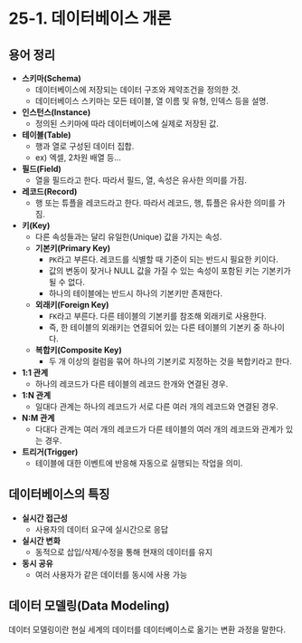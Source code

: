 # 25-1. 데이터베이스 개론

## 용어 정리

+ __스키마(Schema)__
  + 데이터베이스에 저장되는 데이터 구조와 제약조건을 정의한 것. 
  + 데이터베이스 스키마는 모든 테이블, 열 이름 및 유형, 인덱스 등을 설명.
+ __인스턴스(Instance)__
  + 정의된 스키마에 따라 데이터베이스에 실제로 저장된 값.
+ __테이블(Table)__
  + 행과 열로 구성된 데이터 집합.
  + ex) 엑셀, 2차원 배열 등...
+ __필드(Field)__
  + 열을 필드라고 한다. 따라서 필드, 열, 속성은 유사한 의미를 가짐.
+ __레코드(Record)__
  + 행 또는 튜플을 레코드라고 한다. 따라서 레코드, 행, 튜플은 유사한 의미를 가짐.
+ __키(Key)__
  + 다른 속성들과는 달리 유일한(Unique) 값을 가지는 속성.
  + __기본키(Primary Key)__
    + `PK`라고 부른다. 레코드를 식별할 때 기준이 되는 반드시 필요한 키이다.
    + 값의 변동이 잦거나 NULL 값을 가질 수 있는 속성이 포함된 키는 기본키가 될 수 없다.
    + 하나의 테이블에는 반드시 하나의 기본키만 존재한다.
  + __외래키(Foreign Key)__
    + `FK`라고 부른다. 다른 테이블의 기본키를 참조해 외래키로 사용한다.
    + 즉, 한 테이블의 외래키는 연결되어 있는 다른 테이블의 기본키 중 하나이다.
  + __복합키(Composite Key)__
    + 두 개 이상의 컬럼을 묶어 하나의 기본키로 지정하는 것을 복합키라고 한다.
+ __1:1 관계__
  + 하나의 레코드가 다른 테이블의 레코드 한개와 연결된 경우.
+ __1:N 관계__
  + 일대다 관계는 하나의 레코드가 서로 다른 여러 개의 레코드와 연결된 경우.
+ __N:M 관계__
  + 다대다 관계는 여러 개의 레코드가 다른 테이블의 여러 개의 레코드와 관계가 있는 경우.
+ __트리거(Trigger)__
  + 테이블에 대한 이벤트에 반응해 자동으로 실행되는 작업을 의미.

## 데이터베이스의 특징

+ __실시간 접근성__
  + 사용자의 데이터 요구에 실시간으로 응답
+ __실시간 변화__
  + 동적으로 삽입/삭제/수정을 통해 현재의 데이터를 유지
+ __동시 공유__
  + 여러 사용자가 같은 데이터를 동시에 사용 가능

## 데이터 모델링(Data Modeling)

데이터 모델링이란 현실 세계의 데이터를 데이터베이스로 옮기는 변환 과정을 말한다.
